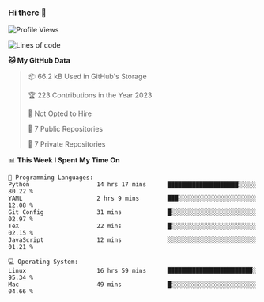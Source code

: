 ### Hi there 👋

<!--
**huayuan4396/huayuan4396** is a ✨ _special_ ✨ repository because its `README.md` (this file) appears on your GitHub profile.

Here are some ideas to get you started:

- 🔭 I’m currently working on ...
- 🌱 I’m currently learning ...
- 👯 I’m looking to collaborate on ...
- 🤔 I’m looking for help with ...
- 💬 Ask me about ...
- 📫 How to reach me: ...
- 😄 Pronouns: ...
- ⚡ Fun fact: ...
-->

<!--START_SECTION:waka-->
![Profile Views](http://img.shields.io/badge/Profile%20Views-0-blue)

![Lines of code](https://img.shields.io/badge/From%20Hello%20World%20I%27ve%20Written-225.1%20thousand%20lines%20of%20code-blue)

**🐱 My GitHub Data** 

> 📦 66.2 kB Used in GitHub's Storage 
 > 
> 🏆 223 Contributions in the Year 2023
 > 
> 🚫 Not Opted to Hire
 > 
> 📜 7 Public Repositories 
 > 
> 🔑 7 Private Repositories 
 > 
📊 **This Week I Spent My Time On** 

```text
💬 Programming Languages: 
Python                   14 hrs 17 mins      ████████████████████░░░░░   80.22 % 
YAML                     2 hrs 9 mins        ███░░░░░░░░░░░░░░░░░░░░░░   12.08 % 
Git Config               31 mins             █░░░░░░░░░░░░░░░░░░░░░░░░   02.97 % 
TeX                      22 mins             █░░░░░░░░░░░░░░░░░░░░░░░░   02.15 % 
JavaScript               12 mins             ░░░░░░░░░░░░░░░░░░░░░░░░░   01.21 % 

💻 Operating System: 
Linux                    16 hrs 59 mins      ████████████████████████░   95.34 % 
Mac                      49 mins             █░░░░░░░░░░░░░░░░░░░░░░░░   04.66 % 
```


<!--END_SECTION:waka-->

